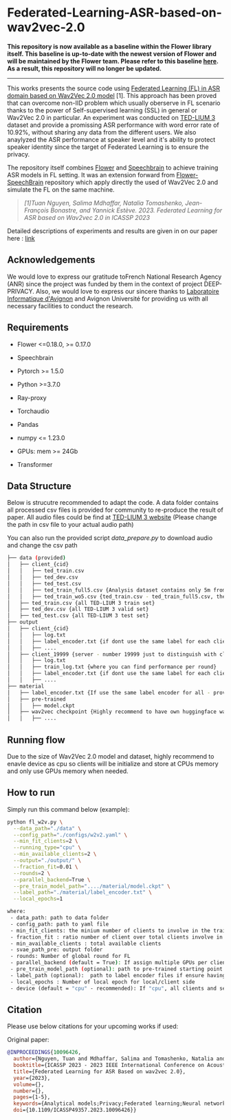 # Federated-Learning-ASR-based-on-wav2vec-2.0

**This repository is now available as a baseline within the Flower library itself. This baseline is up-to-date with the newest version of Flower and will be maintained by the Flower team. Please refer to this baseline [here](https://github.com/adap/flower/tree/main/baselines/fedwav2vec2). As a result, this repository will no longer be updated.** 

----------------------------------
This works presents the source code using [Federated Learning (FL) in ASR domain based on Wav2Vec 2.0 model](https://arxiv.org/pdf/2302.10790.pdf) [1]. This approach has been proved that can overcome non-IID problem which usually oberserve in FL scenario thanks to the power of Self-supervised learning (SSL) in general or Wav2Vec 2.0 in particular. An experiment was conducted on [TED-LIUM 3 ](https://lium.univ-lemans.fr/en/ted-lium3/) dataset and provide a promissing ASR performance with word error rate of 10.92%, without sharing any data from the different users. We also anaylyzed the ASR performance at speaker level and it's ability to protect speaker identity since the target of Federated Learning is to ensure the privacy. 

The repository itself combines [Flower](https://flower.dev) and [Speechbrain](https://speechbrain.github.io) to achieve training ASR models in FL setting. It was an extension forward from [Flower-SpeechBrain](https://github.com/yan-gao-GY/Flower-SpeechBrain) repository which apply directly the used of Wav2Vec 2.0 and simulate the FL on the same machine. 


> *[1]Tuan Nguyen, Salima Mdhaffar, Natalia Tomashenko, Jean-François Bonastre, and Yannick Estève. 2023. Federated Learning for ASR based on Wav2vec 2.0 in ICASSP 2023*

Detailed descriptions of experiments and results are given in on our paper here : [link](https://arxiv.org/abs/2302.10790)


## Acknowledgements

We would love to express our gratitude toFrench National Research Agency (ANR) since the project was funded by them in the context of project DEEP-PRIVACY. 
Also, we would love to express our sincere thanks to [Laboratoire Informatique d'Avignon](https://liavignon.fr) and Avignon Université for providing us with all necessary facilities to conduct the research.

## Requirements

* Flower <=0.18.0, >= 0.17.0

* Speechbrain

* Pytorch >= 1.5.0

* Python >=3.7.0

* Ray-proxy

* Torchaudio

* Pandas

* numpy <= 1.23.0

* GPUs: mem >= 24Gb
* Transformer

## Data Structure
Below is strucutre recommended to adapt the code. A data folder contains all processed csv files is provided for community to re-produce the result of paper. All audio files could be find at [TED-LIUM 3 website](https://projets-lium.univ-lemans.fr/ted-lium/release3/)  (Please change the path in csv file to your actual audio path)

You can also run the provided script *data_prepare.py* to download audio and change the csv path

```bash
├── data (provided)
│   ├── client_{cid}
│   │   ├── ted_train.csv
│   │   ├── ted_dev.csv
│   │   ├── ted_test.csv
│   │   ├── ted_train_full5.csv {Analysis dataset contains only 5m from ted_train.csv}
│   │   ├── ted_train_wo5.csv {ted_train.csv - ted_train_full5.csv, the training in our paper}
│   ├── ted_train.csv {all TED-LIUM 3 train set}
│   ├── ted_dev.csv {all TED-LIUM 3 valid set}
│   ├── ted_test.csv {all TED-LIUM 3 test set}
├── output
│   ├── client_{cid}
│   │   ├── log.txt
│   │   ├── label_encoder.txt {if dont use the same label for each client and server, file will be generate for each client by Speechbrain}
│   │   ├── ....
│   ├── client_19999 {server - number 19999 just to distinguish with client cid. You can choose any number in the py file.}
│   │   ├── log.txt
│   │   ├── train_log.txt {where you can find performance per round}
│   │   ├── label_encoder.txt {if dont use the same label for each client and server}
│   │   ├── ....
├── material
│   ├── label_encoder.txt {If use the same label encoder for all - provided}
│   ├── pre-trained
│   │   ├── model.ckpt
│   ├── wav2vec checkpoint {Highly recommend to have own huggingface wav2vec2 checkpoint to avoid repeat download wav2vec2}
│   │   ├── ....

```

## Running flow
Due to the size of Wav2Vec 2.0 model and dataset, highly recommend to enavle device as cpu so clients will be initialize and store at CPUs memory and only use GPUs memory when needed. 

## How to run

Simply run this command below (example):
```bash
python fl_w2v.py \
  --data_path="./data" \
  --config_path="./configs/w2v2.yaml" \
  --min_fit_clients=2 \
  --running_type="cpu" \
  --min_available_clients=2 \
  --output="./output/" \
  --fraction_fit=0.01 \
  --rounds=2 \
  --parallel_backend=True \
  --pre_train_model_path="..../material/model.ckpt" \
  --label_path="./material/label_encoder.txt" \
  --local_epochs=1

where: 
 - data_path: path to data folder
 - config_path: path to yaml file
 - min_fit_clients: the minium number of clients to involve in the training per round
 - fraction_fit : ratio number of client over total clients involve in the training per round
 - min_available_clients : total available clients
 - svae_path_pre: output folder
 - rounds: Number of global round for FL
 - parallel_backend (default = True): If assign multiple GPUs per client
 - pre_train_model_path (optional): path to pre-trained starting point (in case of resume training or having pre-trained on ASR task as starting point)
 - label_path (optional):  path to label encoder files if ensure having same encoder for all
 - local_epochs : Number of local epoch for local/client side
 - device (default = "cpu" - recommended): If "cpu", all clients and server are initialized on CPU and only pump to GPUs if needed in order to ensure enough GPUs memmory. If dataset is small or on small scale, could switch to "cuda" which will be faster (to avoid switing GPU and CPU time).
```
## Citation
Please use below citations for your upcoming works if used:

Original paper:
```bibtex
@INPROCEEDINGS{10096426,
  author={Nguyen, Tuan and Mdhaffar, Salima and Tomashenko, Natalia and Bonastre, Jean-François and Estève, Yannick},
  booktitle={ICASSP 2023 - 2023 IEEE International Conference on Acoustics, Speech and Signal Processing (ICASSP)}, 
  title={Federated Learning for ASR Based on wav2vec 2.0}, 
  year={2023},
  volume={},
  number={},
  pages={1-5},
  keywords={Analytical models;Privacy;Federated learning;Neural networks;Speech recognition;Signal processing;Linguistics;Federated learning;Automatic Speech Recognition;Self-supervised models;Privacy},
  doi={10.1109/ICASSP49357.2023.10096426}}
```
